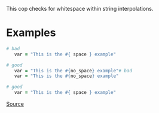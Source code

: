 
This cop checks for whitespace within string interpolations.

# Examples

```ruby
# bad
   var = "This is the #{ space } example"

# good
   var = "This is the #{no_space} example"# bad
   var = "This is the #{no_space} example"

# good
   var = "This is the #{ space } example"
```

[Source](http://www.rubydoc.info/gems/rubocop/RuboCop/Cop/Layout/SpaceInsideStringInterpolation)